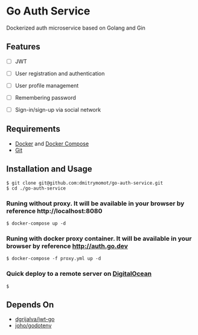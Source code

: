# Go Auth Service
Dockerized auth microservice based on Golang and Gin

## Features
* [ ] JWT
* [ ] User registration and authentication
* [ ] User profile management
* [ ] Remembering password
* [ ] Sign-in/sign-up via social network


## Requirements
- [Docker](https://www.docker.com/) and [Docker Compose](https://docs.docker.com/compose/)
- [Git](https://git-scm.com/)


## Installation and Usage
```shell
$ git clone git@github.com:dmitrymomot/go-auth-service.git
$ cd ./go-auth-service
```

### Runing without proxy. It will be available in your browser by reference http://localhost:8080
```shell
$ docker-compose up -d
```

### Runing with docker proxy container. It will be available in your browser by reference http://auth.go.dev
```shell
$ docker-compose -f proxy.yml up -d
```

### Quick deploy to a remote server on [DigitalOcean](https://m.do.co/c/15cdc2182d4b)
```shell
$
```


## Depends On
- [dgrijalva/jwt-go](https://github.com/dgrijalva/jwt-go)
- [joho/godotenv](https://github.com/joho/godotenv)
